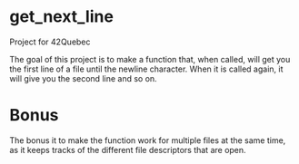# get_next_line
Project for 42Quebec

The goal of this project is to make a function that, when called, will get you the first line of a file until the newline character. When it is called again, it will give you the second line and so on.

# Bonus
The bonus it to make the function work for multiple files at the same time, as it keeps tracks of the different file descriptors that are open.
